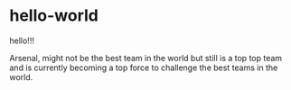 # hello-world
hello!!!

Arsenal, might not be the best team in the world but still is a top top team and is currently becoming a top force to challenge the best teams in the world.
